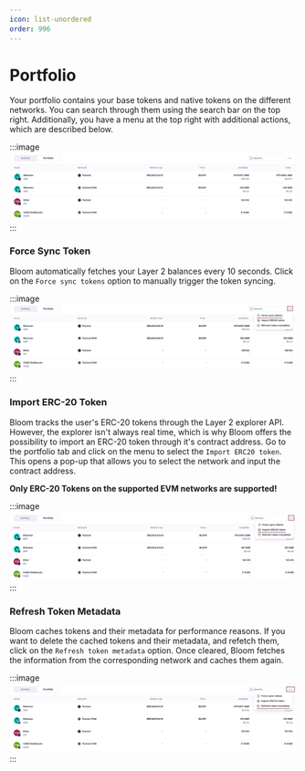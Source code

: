 ```yaml
---
icon: list-unordered
order: 996
---
```


# Portfolio

Your portfolio contains your base tokens and native tokens on the different networks. You can search through them using the search bar on the top right. Additionally, you have a menu at the top right with additional actions, which are described below.

:::image
![The Portfolio Tab](../../static/screens/wallet-tab/portfolio-1.png)
:::

### Force Sync Token

Bloom automatically fetches your Layer 2 balances every 10 seconds. Click on the `Force sync tokens` option to manually trigger the token syncing.

:::image
![](../../static/screens/wallet-tab/portfolio-2.png)
:::

### Import ERC-20 Token

Bloom tracks the user's ERC-20 tokens through the Layer 2 explorer API. However, the explorer isn't always real time, which is why Bloom offers the possibility to import an ERC-20 token through it's contract address. Go to the portfolio tab and click on the menu to select the `Import ERC20 token`. This opens a pop-up that allows you to select the network and input the contract address.

**Only ERC-20 Tokens on the supported EVM networks are supported!**

:::image
![](../../static/screens/wallet-tab/portfolio-3.png)
:::

### Refresh Token Metadata

Bloom caches tokens and their metadata for performance reasons. If you want to delete the cached tokens and their metadata, and refetch them, click on the `Refresh token metadata` option. Once cleared, Bloom fetches the information from the corresponding network and caches them again.

:::image
![](../../static/screens/wallet-tab/portfolio-4.png)
:::
